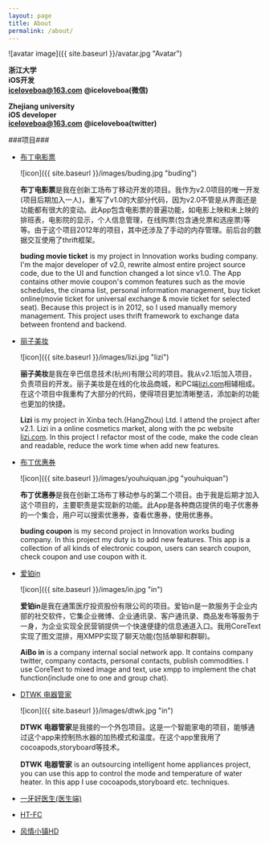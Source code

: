 ```yaml
---
layout: page
title: About
permalink: /about/
---
```


![avatar image]({{ site.baseurl }}/avatar.jpg "Avatar")

<!-- **潘艇**  -->   
**浙江大学**    
**iOS开发**   
**iceloveboa@163.com** **@iceloveboa(微信)**   

<!-- **Ting PAN**   -->   
**Zhejiang university**   
**iOS developer**  
**iceloveboa@163.com** **@iceloveboa(twitter)**  
 
###项目###

* [布丁电影票](https://itunes.apple.com/cn/app/bu-ding-dian-ying-piao-shou/id697729329?mt=8)
  
  ![icon]({{ site.baseurl }}/images/buding.jpg "buding")
  
  **布丁电影票**是我在创新工场布丁移动开发的项目。我作为v2.0项目的唯一开发(项目后期加入一人)，重写了v1.0的大部分代码，因为v2.0不管是从界面还是功能都有很大的变动。此App包含电影票的普遍功能，如电影上映和未上映的排班表，电影院的显示，个人信息管理，在线购票(包含通兑票和选座票)等等。由于这个项目2012年的项目，其中还涉及了手动的内存管理。前后台的数据交互使用了thrift框架。
  
  **buding movie ticket** is my project in Innovation works buding company. I'm the major developer of v2.0, rewrite almost entire project source code, due to the UI and function changed a lot since v1.0. The App contains other movie coupon's common features such as the movie schedules, the cinama list, personal information management, buy ticket online(movie ticket for universal exchange & movie ticket for selected seat). Because this project is in 2012, so I used manually memory management. This project uses thrift framework to exchange data between frontend and backend.

 * [丽子美妆](https://itunes.apple.com/cn/app/nala-na-la-zui-zhuan-ye-zheng/id807013712?l=en&mt=8)
 
    ![icon]({{ site.baseurl }}/images/lizi.jpg "lizi")
    
    **丽子美妆**是我在辛巴信息技术(杭州)有限公司的项目。我从v2.1后加入项目，负责项目的开发。丽子美妆是在线的化妆品商城，和PC端[lizi.com](http://www.lizi.com)相辅相成。在这个项目中我重构了大部分的代码，使得项目更加清晰整洁，添加新的功能也更加的快捷。
    
    **Lizi** is my project in Xinba tech.(HangZhou) Ltd. I attend the project after v2.1. Lizi in a online cosmetics market, along with the pc website [lizi.com](http://www.lizi.com). In this project I refactor most of the code, make the code clean and readable, reduce the work time when add new features.
      
 * [布丁优惠券](https://itunes.apple.com/cn/app/mai-dang-lao-ken-ji-you-hui/id688786968?mt=8)
    
    ![icon]({{ site.baseurl }}/images/youhuiquan.jpg "youhuiquan")
    
    **布丁优惠券**是我在创新工场布丁移动参与的第二个项目。由于我是后期才加入这个项目的，主要职责是实现新的功能。此App是各种商店提供的电子优惠券的一个集合，用户可以搜索优惠券，查看优惠券，使用优惠券。
    
    **buding coupon** is my second project in Innovation works buding company. In this project my duty is to add new features. This app is a collection of all kinds of electronic coupon, users can search coupon, check coupon and use coupon with it.
 * [爱铂in](https://itunes.apple.com/cn/app/ai-boin/id726980709?mt=8)
 
    ![icon]({{ site.baseurl }}/images/in.jpg "in")
    
    **爱铂in**是我在通策医疗投资股份有限公司的项目。爱铂in是一款服务于企业内部的社交软件，它集企业微博、企业通讯录、客户通讯录、商品发布等服务于一身，为企业实现全民营销提供一个快速便捷的信息通道入口。我用CoreText实现了图文混排，用XMPP实现了聊天功能(包括单聊和群聊)。
    
    **AiBo in** is a company internal social network app. It contains company twitter, company contacts, personal contacts, publish commodities. I use CoreText to mixed image and text, use xmpp to implement the chat function(include one to one and group chat).
    
 * [DTWK 电器管家](https://itunes.apple.com/cn/app/dtwk-dian-qi-guan-jia/id828297288?l=en&mt=8)

 	![icon]({{ site.baseurl }}/images/dtwk.jpg "in")   
 	
    **DTWK 电器管家**是我接的一个外包项目。这是一个智能家电的项目，能够通过这个app来控制热水器的加热模式和温度。在这个app里我用了cocoapods,storyboard等技术。
 	
 	**DTWK 电器管家** is an outsourcing intelligent home appliances project, you can use this app to control the mode and temperature of water heater. In this app I use cocoapods,storyboard etc. techniques.
 	
 * [一牙好医生(医生端)](https://itunes.apple.com/cn/app/yi-ya-hao-ya-yi-yi-sheng-duan/id598872328?mt=8)
 
 * [HT-FC](https://itunes.apple.com/cn/app/ht-fc/id466389256?mt=8)
 
 * [风情小镇HD](https://itunes.apple.com/cn/app/hang-zhou-feng-qing-xiao-zhenhd/id515898015?mt=8)
 